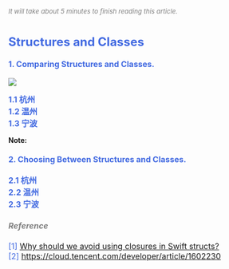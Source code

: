 
<font color=gray size=2>*It will take about 5 minutes to finish reading this article.*</font>

# **<font size=5 color=#4169E1>Structures and Classes</font>**  

#### <font size=3 color=#4169E1>1. Comparing Structures and Classes.</font> 

<image src="images/image00.jpg">    

<font size=3 color=#4169E1>**1.1 杭州**</font>  
<font size=3 color=#4169E1>**1.2 温州**</font>  
<font size=3 color=#4169E1>**1.3 宁波**</font>  

**Note:**  

#### <font size=3 color=#4169E1>2. Choosing Between Structures and Classes.


<font size=3 color=#4169E1>**2.1 杭州**</font>  
<font size=3 color=#4169E1>**2.2 温州**</font>  
<font size=3 color=#4169E1>**2.3 宁波**</font>  

#### <font size=3 color=gray>*Reference*</font>
[1] [Why should we avoid using closures in Swift structs?](https://ohmyswift.com/blog/2020/01/10/why-should-we-avoid-using-closures-in-swift-structs/)  
[2] <https://cloud.tencent.com/developer/article/1602230>  

